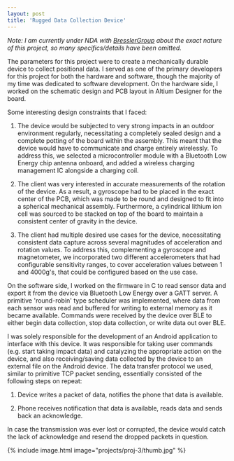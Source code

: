 ```yaml
---
layout: post
title: 'Rugged Data Collection Device'
---
```


<i>Note: I am currently under NDA with <a href="http://bresslergroup.com" target="_blank">BresslerGroup</a> about the exact nature of this project, so many specifics/details have been omitted.</i>

The parameters for this project were to create a mechanically durable device to collect positional data. I served as one of the primary developers for this project for both the hardware and software, though the majority of my time was dedicated to software development. On the hardware side, I worked on the schematic design and PCB layout in Altium Designer for the board. 

Some interesting design constraints that I faced:

1. The device would be subjected to very strong impacts in an outdoor environment regularly, necessitating a completely sealed design and a complete potting of the board within the assembly. This meant that the device would have to communicate and charge entirely wirelessly. To address this, we selected a microcontroller module with a Bluetooth Low Energy chip antenna onboard, and added a wireless charging management IC alongside a charging coil.

2. The client was very interested in accurate measurements of the rotation of the device. As a result, a gyroscope had to be placed in the exact center of the PCB, which was made to be round and designed to fit into a spherical mechanical assembly. Furthermore, a cylindrical lithium ion cell was sourced to be stacked on top of the board to maintain a consistent center of gravity in the device.

3. The client had multiple desired use cases for the device, necessitating consistent data capture across several magnitudes of acceleration and rotation values. To address this, complementing a gyroscope and magnetometer, we incorporated two different accelerometers that had configurable sensitivity ranges, to cover acceleration values between 1 and 4000g's, that could be configured based on the use case.

On the software side, I worked on the firmware in C to read sensor data and export it from the device via Bluetooth Low Energy over a GATT server. A primitive 'round-robin' type scheduler was implemented, where data from each sensor was read and buffered for writing to external memory as it became available. Commands were received by the device over BLE to either begin data collection, stop data collection, or write data out over BLE. 

I was solely responsible for the development of an Android application to interface with this device. It was responsible for taking user commands (e.g. start taking impact data) and catalyzing the appropriate action on the device, and also receiving/saving data collected by the device to an external file on the Android device. The data transfer protocol we used, similar to primitive TCP packet sending, essentially consisted of the following steps on repeat:

1. Device writes a packet of data, notifies the phone that data is available.

2. Phone receives notification that data is available, reads data and sends back an acknowledge.

In case the transmission was ever lost or corrupted, the device would catch the lack of acknowledge and resend the dropped packets in question. 


{% include image.html image="projects/proj-3/thumb.jpg" %}
